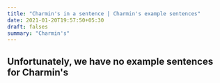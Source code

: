 ```yaml
---
title: "Charmin's in a sentence | Charmin's example sentences"
date: 2021-01-20T19:57:50+05:30
draft: falses
summary: "Charmin's"
---
```

## Unfortunately, we have no example sentences for Charmin's                 
